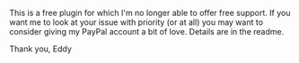 This is a free plugin for which I'm no longer able to offer free support. If you want me to look at your issue with priority (or at all) you may want to consider giving my PayPal account a bit of love. Details are in the readme.

Thank you,
Eddy
